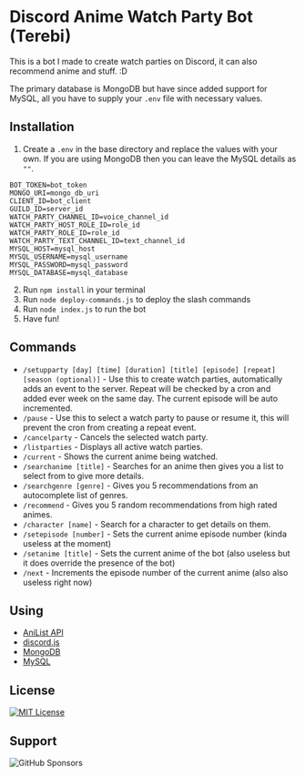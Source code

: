 # Discord Anime Watch Party Bot (Terebi)

This is a bot I made to create watch parties on Discord, it can also recommend anime and stuff. :D

The primary database is MongoDB but have since added support for MySQL, all you have to supply your `.env` file with necessary values.

## Installation

1. Create a `.env` in the base directory and replace the values with your own. If you are using MongoDB then you can leave the MySQL details as `""`.

```
BOT_TOKEN=bot_token
MONGO_URI=mongo_db_uri
CLIENT_ID=bot_client
GUILD_ID=server_id
WATCH_PARTY_CHANNEL_ID=voice_channel_id
WATCH_PARTY_HOST_ROLE_ID=role_id
WATCH_PARTY_ROLE_ID=role_id
WATCH_PARTY_TEXT_CHANNEL_ID=text_channel_id
MYSQL_HOST=mysql_host
MYSQL_USERNAME=mysql_username
MYSQL_PASSWORD=mysql_password
MYSQL_DATABASE=mysql_database
```

2. Run `npm install` in your terminal
3. Run `node deploy-commands.js` to deploy the slash commands
4. Run `node index.js` to run the bot
5. Have fun!

## Commands

- `/setupparty [day] [time] [duration] [title] [episode] [repeat] [season (optional)]` - Use this to create watch parties, automatically adds an event to the server. Repeat will be checked by a cron and added ever week on the same day. The current episode will be auto incremented.
- `/pause` - Use this to select a watch party to pause or resume it, this will prevent the cron from creating a repeat event.
- `/cancelparty` - Cancels the selected watch party.
- `/listparties` - Displays all active watch parties.
- `/current` - Shows the current anime being watched.
- `/searchanime [title]` - Searches for an anime then gives you a list to select from to give more details.
- `/searchgenre [genre]` - Gives you 5 recommendations from an autocomplete list of genres.
- `/recommend` - Gives you 5 random recommendations from high rated animes.
- `/character [name]` - Search for a character to get details on them.
- `/setepisode [number]` - Sets the current anime episode number (kinda useless at the moment)
- `/setanime [title]` - Sets the current anime of the bot (also useless but it does override the presence of the bot)
- `/next` - Increments the episode number of the current anime (also also useless right now)

## Using

- [AniList API](https://docs.anilist.co/)
- [discord.js](https://discord.js.org/)
- [MongoDB](https://www.mongodb.com/)
- [MySQL](https://www.mysql.com/)

## License

[![MIT License](https://img.shields.io/badge/License-MIT-green.svg)](https://choosealicense.com/licenses/mit/)

## Support

![GitHub Sponsors](https://img.shields.io/github/sponsors/:desypher)
